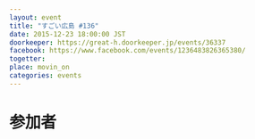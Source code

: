 ```yaml
---
layout: event
title: "すごい広島 #136"
date: 2015-12-23 18:00:00 JST
doorkeeper: https://great-h.doorkeeper.jp/events/36337
facebook: https://www.facebook.com/events/1236483826365380/
togetter:
place: movin_on
categories: events
---
```


# 参加者
